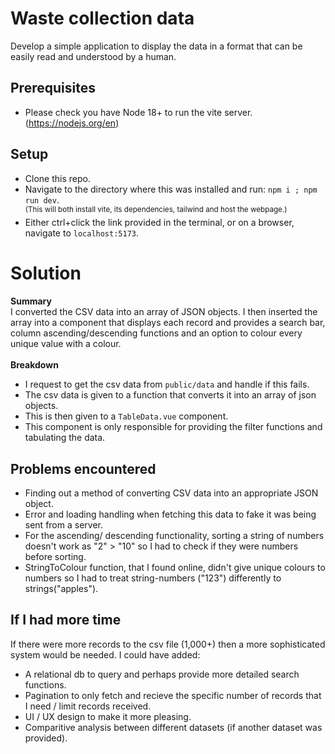 # Waste collection data
Develop a simple application to display the data in a format that can be easily read and understood by a human.
## Prerequisites
- Please check you have Node 18+ to run the vite server. (https://nodejs.org/en)
## Setup
- Clone this repo.
- Navigate to the directory where this was installed and run: `npm i ; npm run dev`.\
<sup>(This will both install vite, its dependencies, tailwind and host the webpage.)</sup>
- Either ctrl+click the link provided in the terminal, or on a browser, navigate to `localhost:5173`.
  
# Solution
**Summary**\
I converted the CSV data into an array of JSON objects. I then inserted the array into a component that displays each record and provides a search bar, column ascending/descending functions and an option to colour every unique value with a colour.\
\
**Breakdown**
- I request to get the csv data from `public/data` and handle if this fails.
- The csv data is given to a function that converts it into an array of json objects.
- This is then given to a `TableData.vue` component.
- This component is only responsible for providing the filter functions and tabulating the data.
  
## Problems encountered
- Finding out a method of converting CSV data into an appropriate JSON object.
- Error and loading handling when fetching this data to fake it was being sent from a server.
- For the ascending/ descending functionality, sorting a string of numbers doesn't work as "2" > "10" so I had to check if they were numbers before sorting.
- StringToColour function, that I found online, didn't give unique colours to numbers so I had to treat string-numbers ("123") differently to strings("apples").
  
## If I had more time
If there were more records to the csv file (1,000+) then a more sophisticated system would be needed. I could have added:
- A relational db to query and perhaps provide more detailed search functions.
- Pagination to only fetch and recieve the specific number of records that I need / limit records received.
- UI / UX design to make it more pleasing.
- Comparitive analysis between different datasets (if another dataset was provided).
